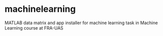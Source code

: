 # machinelearning
MATLAB data matrix and app installer for machine learning task in Machine Learning course at FRA-UAS
